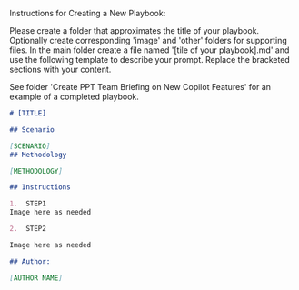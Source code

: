Instructions for Creating a New Playbook:

Please create a folder that approximates the title of your playbook. Optionally create corresponding 'image' and 'other' folders for supporting files. In the main folder create a file named '[tile of your playbook].md' and use the following template to describe your prompt. Replace the bracketed sections with your content.  

See folder 'Create PPT Team Briefing on New Copilot Features' for an example of a completed playbook.

```markdown
# [TITLE]

## Scenario

[SCENARIO]
## Methodology

[METHODOLOGY]

## Instructions

1.	STEP1
Image here as needed

2.	STEP2

Image here as needed

## Author:

[AUTHOR NAME]
